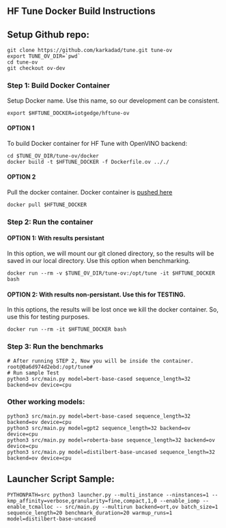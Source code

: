 ## HF Tune Docker Build Instructions

## Setup Github repo:
```
git clone https://github.com/karkadad/tune.git tune-ov
export TUNE_OV_DIR=`pwd`
cd tune-ov
git checkout ov-dev
```

### Step 1: Build Docker Container
Setup Docker name. Use this name, so our development can be consistent.
```
export $HFTUNE_DOCKER=iotgedge/hftune-ov
```

#### OPTION 1
To build Docker container for HF Tune with OpenVINO backend:
```
cd $TUNE_OV_DIR/tune-ov/docker
docker build -t $HFTUNE_DOCKER -f Dockerfile.ov .././
```

#### OPTION 2
Pull the docker container. Docker container is [pushed here](https://hub.docker.com/r/iotgedge/hftune-ov)
```
docker pull $HFTUNE_DOCKER

```


### Step 2: Run the container

#### OPTION 1: With results persistant
In this option, we will mount our git cloned directory, so the results will be saved in our local directory. Use this option when benchmarking.
```
docker run --rm -v $TUNE_OV_DIR/tune-ov:/opt/tune -it $HFTUNE_DOCKER bash
```

#### OPTION 2: With results non-persistant. Use this for TESTING.
In this options, the results will be lost once we kill the docker container. So, use this for testing purposes.

```
docker run --rm -it $HFTUNE_DOCKER bash

```

### Step 3: Run the benchmarks

```
# After running STEP 2, Now you will be inside the container.
root@0a6d974d2ebd:/opt/tune#
# Run sample Test
python3 src/main.py model=bert-base-cased sequence_length=32 backend=ov device=cpu
```

### Other working models:

```
python3 src/main.py model=bert-base-cased sequence_length=32 backend=ov device=cpu
python3 src/main.py model=gpt2 sequence_length=32 backend=ov device=cpu
python3 src/main.py model=roberta-base sequence_length=32 backend=ov device=cpu
python3 src/main.py model=distilbert-base-uncased sequence_length=32 backend=ov device=cpu
```
## Launcher Script Sample:
```
PYTHONPATH=src python3 launcher.py --multi_instance --ninstances=1 --kmp_affinity=verbose,granularity=fine,compact,1,0 --enable_iomp --enable_tcmalloc -- src/main.py --multirun backend=ort,ov batch_size=1 sequence_length=20 benchmark_duration=20 warmup_runs=1 model=distilbert-base-uncased
```
